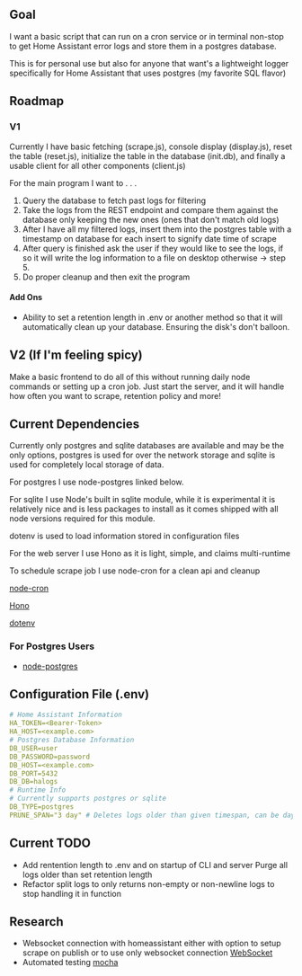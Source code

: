 ## Goal

I want a basic script that can run on a cron service or in terminal non-stop to get Home Assistant error logs and store them in a postgres database.

This is for personal use but also for anyone that want's a lightweight logger specifically for Home Assistant that uses postgres (my favorite SQL flavor)

## Roadmap

### V1

Currently I have basic fetching (scrape.js), console display (display.js), reset the table (reset.js), initialize the table in the database (init.db), and finally a usable client for all other components (client.js)

For the main program I want to . . . 

1. Query the database to fetch past logs for filtering
2. Take the logs from the REST endpoint and compare them against the database only keeping the new ones (ones that don't match old logs)
3. After I have all my filtered logs, insert them into the postgres table with a timestamp on database for each insert to signify date time of scrape
4. After query is finished ask the user if they would like to see the logs, if so it will write the log information to a file on desktop otherwise -> step 5.
5. Do proper cleanup and then exit the program

#### Add Ons

- Ability to set a retention length in .env or another method so that it will automatically clean up your database. Ensuring the disk's don't balloon.

## V2 (If I'm feeling spicy)

Make a basic frontend to do all of this without running daily node commands or setting up a cron job.
Just start the server, and it will handle how often you want to scrape, retention policy and more!

## Current Dependencies

Currently only postgres and sqlite databases are available and may be the only options, postgres is used for over the network storage and sqlite is used for completely local storage of data.

For postgres I use node-postgres linked below.

For sqlite I use Node's built in sqlite module, while it is experimental it is relatively nice and is less packages to install as it comes shipped with all node versions required for this module.

dotenv is used to load information stored in configuration files

For the web server I use Hono as it is light, simple, and claims multi-runtime

To schedule scrape job I use node-cron for a clean api and cleanup

[node-cron](https://www.npmjs.com/package/node-cron)

[Hono](https://hono.dev/)

[dotenv](https://www.npmjs.com/package/dotenv)

### For Postgres Users

- [node-postgres](https://www.npmjs.com/package/pg)

## Configuration File (.env)

```yml
# Home Assistant Information
HA_TOKEN=<Bearer-Token>
HA_HOST=<example.com>
# Postgres Database Information
DB_USER=user
DB_PASSWORD=password
DB_HOST=<example.com>
DB_PORT=5432
DB_DB=halogs
# Runtime Info
# Currently supports postgres or sqlite
DB_TYPE=postgres
PRUNE_SPAN="3 day" # Deletes logs older than given timespan, can be day/hour.
```

## Current TODO

- Add rentention length to .env and on startup of CLI and server Purge all logs older than set retention length
- Refactor split logs to only returns non-empty or non-newline logs to stop handling it in function

## Research

- Websocket connection with homeassistant either with option to setup scrape on publish or to use only websocket connection [WebSocket](https://nodejs.org/en/learn/getting-started/websocket)
- Automated testing [mocha](https://mochajs.org/)